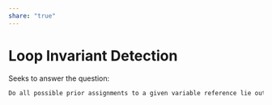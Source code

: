 ```yaml
---  
share: "true"  
---  
```

# Loop Invariant Detection  
Seeks to answer the question:  
  
```c++  
Do all possible prior assignments to a given variable reference lie outside its containing loop?  
```  
